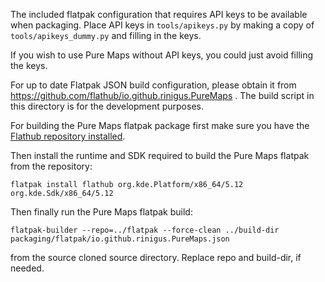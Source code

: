 The included flatpak configuration that requires API keys to be
available when packaging. Place API keys in `tools/apikeys.py` by
making a copy of `tools/apikeys_dummy.py` and filling in the keys.

If you wish to use Pure Maps without API keys, you could just avoid
filling the keys.

For up to date Flatpak JSON build configuration, please obtain it from
https://github.com/flathub/io.github.rinigus.PureMaps . The build script 
in this directory is for the development purposes.

For building the Pure Maps flatpak package first make sure you have the [Flathub repository installed](https://flatpak.org/setup/).

Then install the runtime and SDK required to build the Pure Maps flatpak from the repository:

```
flatpak install flathub org.kde.Platform/x86_64/5.12 org.kde.Sdk/x86_64/5.12
```

Then finally run the Pure Maps flatpak build:

```
flatpak-builder --repo=../flatpak --force-clean ../build-dir packaging/flatpak/io.github.rinigus.PureMaps.json
```

from the source cloned source directory. Replace repo and build-dir, if needed.
